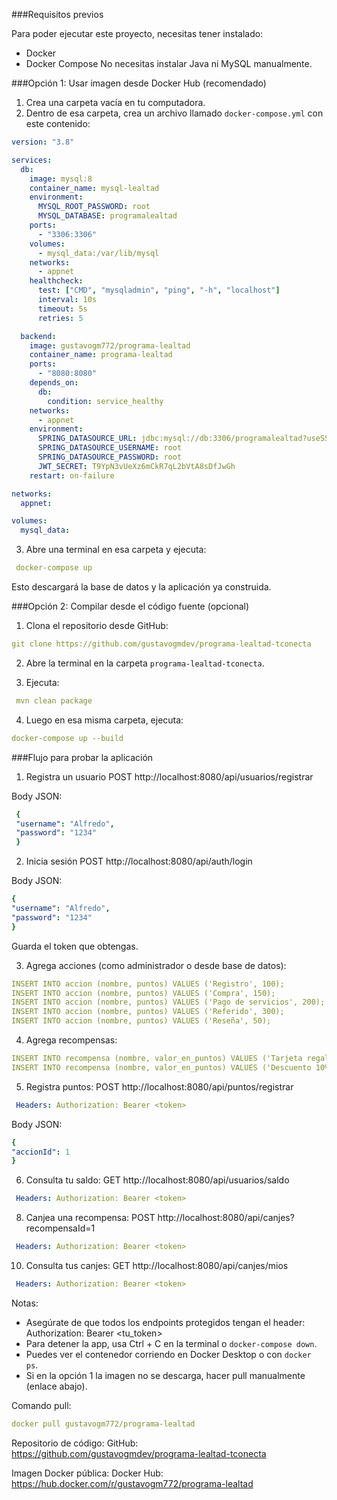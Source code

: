 ###Requisitos previos
   
Para poder ejecutar este proyecto, necesitas tener instalado:
- Docker
- Docker Compose
No necesitas instalar Java ni MySQL manualmente.

###Opción 1: Usar imagen desde Docker Hub (recomendado)

1. Crea una carpeta vacía en tu computadora.
2. Dentro de esa carpeta, crea un archivo llamado `docker-compose.yml` con este contenido:

   
```yaml
version: "3.8"

services:
  db:
    image: mysql:8
    container_name: mysql-lealtad
    environment:
      MYSQL_ROOT_PASSWORD: root
      MYSQL_DATABASE: programalealtad
    ports:
      - "3306:3306"
    volumes:
      - mysql_data:/var/lib/mysql
    networks:
      - appnet
    healthcheck:
      test: ["CMD", "mysqladmin", "ping", "-h", "localhost"]
      interval: 10s
      timeout: 5s
      retries: 5

  backend:
    image: gustavogm772/programa-lealtad
    container_name: programa-lealtad
    ports:
      - "8080:8080"
    depends_on:
      db:
        condition: service_healthy
    networks:
      - appnet
    environment:
      SPRING_DATASOURCE_URL: jdbc:mysql://db:3306/programalealtad?useSSL=false&serverTimezone=UTC&allowPublicKeyRetrieval=true
      SPRING_DATASOURCE_USERNAME: root
      SPRING_DATASOURCE_PASSWORD: root
      JWT_SECRET: T9YpN3vUeXz6mCkR7qL2bVtA8sDfJwGh
    restart: on-failure

networks:
  appnet:

volumes:
  mysql_data:
```
      

3. Abre una terminal en esa carpeta y ejecuta:
```yaml
 docker-compose up
 ```
Esto descargará la base de datos y la aplicación ya construida.

###Opción 2: Compilar desde el código fuente (opcional)

1. Clona el repositorio desde GitHub:
 ```yaml
 git clone https://github.com/gustavogmdev/programa-lealtad-tconecta
```
2. Abre la terminal en la carpeta `programa-lealtad-tconecta`.

3. Ejecuta:
```yaml 
 mvn clean package
```
4. Luego en esa misma carpeta, ejecuta:
 ```yaml
 docker-compose up --build
```
###Flujo para probar la aplicación

1. Registra un usuario
 POST http://localhost:8080/api/usuarios/registrar

 Body JSON:
 
```yaml 
 {
 "username": "Alfredo",
 "password": "1234"
 }
```
2. Inicia sesión
 POST http://localhost:8080/api/auth/login

 Body JSON:
 
 ```yaml
 {
 "username": "Alfredo",
 "password": "1234"
 }
 ```
 Guarda el token que obtengas.

3. Agrega acciones (como administrador o desde base de datos):
 ```yaml
 INSERT INTO accion (nombre, puntos) VALUES ('Registro', 100);
 INSERT INTO accion (nombre, puntos) VALUES ('Compra', 150);
 INSERT INTO accion (nombre, puntos) VALUES ('Pago de servicios', 200);
 INSERT INTO accion (nombre, puntos) VALUES ('Referido', 300);
 INSERT INTO accion (nombre, puntos) VALUES ('Reseña', 50);
```
4. Agrega recompensas:
 ```yaml
 INSERT INTO recompensa (nombre, valor_en_puntos) VALUES ('Tarjeta regalo $100', 500);
 INSERT INTO recompensa (nombre, valor_en_puntos) VALUES ('Descuento 10%', 300);
 ```
5. Registra puntos:
 POST http://localhost:8080/api/puntos/registrar
```yaml
 Headers: Authorization: Bearer <token>
 ```
 Body JSON:
 
 ```yaml
 {
 "accionId": 1
 }
```
6. Consulta tu saldo:
 GET http://localhost:8080/api/usuarios/saldo
```yaml
 Headers: Authorization: Bearer <token>
 ```
8. Canjea una recompensa:
 POST http://localhost:8080/api/canjes?recompensaId=1
```yaml
 Headers: Authorization: Bearer <token>
 ```
10. Consulta tus canjes:
 GET http://localhost:8080/api/canjes/mios
```yaml
 Headers: Authorization: Bearer <token>
 ```
Notas:

- Asegúrate de que todos los endpoints protegidos tengan el header:
 Authorization: Bearer <tu_token>
- Para detener la app, usa Ctrl + C en la terminal o `docker-compose down`.
- Puedes ver el contenedor corriendo en Docker Desktop o con `docker ps`.
- Si en la opción 1 la imagen no se descarga, hacer pull manualmente (enlace abajo).
  
Comando pull: 
```yaml
docker pull gustavogm772/programa-lealtad
```
Repositorio de código:
GitHub: https://github.com/gustavogmdev/programa-lealtad-tconecta

Imagen Docker pública: 
Docker Hub: https://hub.docker.com/r/gustavogm772/programa-lealtad

